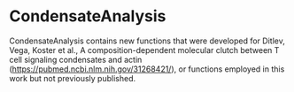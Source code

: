 # CondensateAnalysis

CondensateAnalysis contains new functions that were developed for Ditlev, Vega, Koster et al., A composition-dependent molecular clutch between T cell signaling condensates and actin (https://pubmed.ncbi.nlm.nih.gov/31268421/), or functions employed in this work but not previously published.
